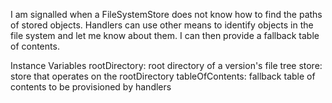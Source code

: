 I am signalled when a FileSystemStore does not know how to find the paths of stored objects. Handlers can use other means to identify objects in the file system and let me know about them. I can then provide a fallback table of contents.

Instance Variables
	rootDirectory:		<FSReference> root directory of a version's file tree
	store:		<SquotFileSystemStore> store that operates on the rootDirectory
	tableOfContents:		<Dictionary> fallback table of contents to be provisioned by handlers
